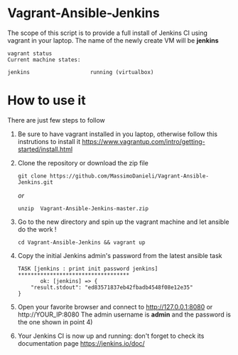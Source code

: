 # Vagrant-Ansible-Jenkins

The scope of this script is to provide a full install of Jenkins CI using vagrant in your laptop.
The name of the newly create VM will be **jenkins**

```
vagrant status
Current machine states:

jenkins                   running (virtualbox)
```

# How to use it

There are just few steps to follow

1) Be sure to have vagrant installed in you laptop, otherwise follow this instrutions to install it https://www.vagrantup.com/intro/getting-started/install.html

2) Clone the repository or download the zip file 

    `git clone https://github.com/MassimoDanieli/Vagrant-Ansible-Jenkins.git`

    *or*

    `unzip  Vagrant-Ansible-Jenkins-master.zip`

3) Go to the new directory and spin up the vagrant machine and let ansible do the work !

    `cd Vagrant-Ansible-Jenkins && vagrant up`

4) Copy the initial Jenkins admin's password from the latest ansible task
    ```
    TASK [jenkins : print init password jenkins] ***********************************
           ok: [jenkins] => {
        "result.stdout": "ed83571837eb42fbadb4548f08e12e35"
    }
    ```
    

5) Open your favorite browser and connect to   http://127.0.0.1:8080 or http://YOUR_IP:8080 
The admin username is **admin** and the password is the one shown in point 4)

6) Your Jenkins CI is now up and running: don't forget to check its documentation page https://jenkins.io/doc/

